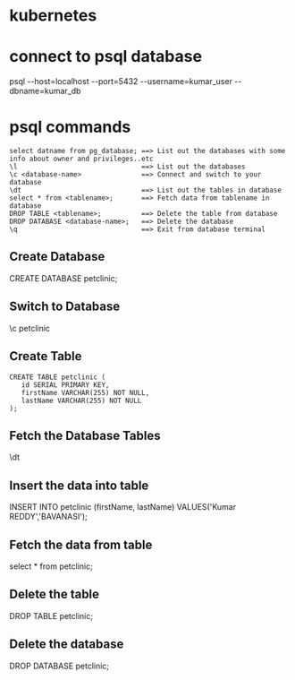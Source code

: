 # kubernetes

connect to psql database
=========================
psql --host=localhost --port=5432 --username=kumar_user --dbname=kumar_db

psql commands
=============
```
select datname from pg_database; ==> List out the databases with some info about owner and privileges..etc
\l 						 		 ==> List out the databases
\c <database-name>  			 ==> Connect and switch to your database
\dt                              ==> List out the tables in database
select * from <tablename>;	     ==> Fetch data from tablename in database
DROP TABLE <tablename>;          ==> Delete the table from database
DROP DATABASE <database-name>;   ==> Delete the database
\q                               ==> Exit from database terminal
```

Create Database
---------------
CREATE DATABASE petclinic;

Switch to Database
------------------
\c petclinic

Create Table
------------
```
CREATE TABLE petclinic (
   id SERIAL PRIMARY KEY,
   firstName VARCHAR(255) NOT NULL,
   lastName VARCHAR(255) NOT NULL
);
```

Fetch the Database Tables
-------------------------
\dt

Insert the data into table
--------------------------
INSERT INTO petclinic (firstName, lastName) VALUES('Kumar REDDY','BAVANASI');

Fetch the data from table
-------------------------
select * from petclinic;

Delete the table
----------------
DROP TABLE petclinic;

Delete the database
-------------------
DROP DATABASE petclinic;